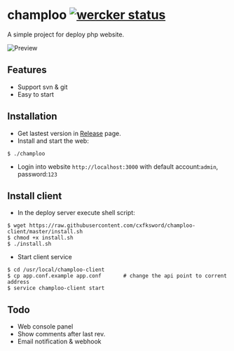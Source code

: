 champloo  [![wercker status](https://app.wercker.com/status/fc23dcf2cd76e92e4f20a1e761793871/s "wercker status")](https://app.wercker.com/project/bykey/fc23dcf2cd76e92e4f20a1e761793871)
========

A simple project for deploy php website.

![Preview](http://ww2.sinaimg.cn/large/7ce4a9f6gw1ekc1bg5ljyj20o40ggwfb.jpg)

## Features

- Support svn & git
- Easy to start

## Installation

- Get lastest version in [Release](https://github.com/cxfksword/champloo/releases) page. 
- Install and start the web:
```
$ ./champloo
```
- Login into website ```http://localhost:3000``` with default account:```admin```, password:```123```

## Install client

- In the deploy server execute shell script:
```
$ wget https://raw.githubusercontent.com/cxfksword/champloo-client/master/install.sh
$ chmod +x install.sh
$ ./install.sh
```
- Start client service
```
$ cd /usr/local/champloo-client
$ cp app.conf.example app.conf       # change the api point to corrent address
$ service champloo-client start
```

## Todo

- Web console panel
- Show comments after last rev.
- Email notification & webhook
